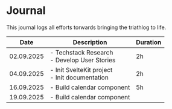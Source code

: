 # Journal
This journal logs all efforts torwards bringing the triathlog to life.

| Date|Description|Duration|
|-----|-----------|----------|
|02.09.2025| - Techstack Research <br /> - Develop User Stories | 2h
|04.09.2025| - Init SvelteKit project <br /> - Init documentation | 2h
|16.09.2025| - Build calendar component | 5h
|19.09.2025| - Build calendar component |